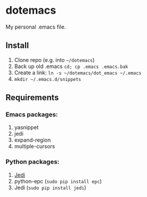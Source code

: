 # dotemacs

My personal .emacs file.

## Install

1. Clone repo (e.g. into `~/dotemacs`)
2. Back up old .emacs `cd; cp .emacs .emacs.bak`
3. Create a link: `ln -s ~/dotemacs/dot_emacs ~/.emacs`
4. `mkdir ~/.emacs.d/snippets`

## Requirements

### Emacs packages:

1. yasnippet
2. jedi
3. expand-region 
4. multiple-cursors

### Python packages:

1. [Jedi](http://tkf.github.com/emacs-jedi)
  1. python-epc (`sudo pip install epc`)
  2. Jedi (`sudo pip install jedi`)
